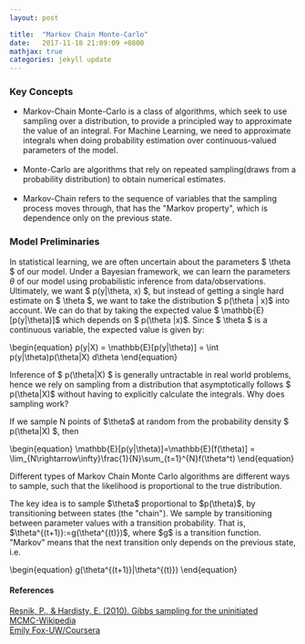 ```yaml
---
layout: post

title:  "Markov Chain Monte-Carlo"
date:   2017-11-18 21:09:09 +0800
mathjax: true
categories: jekyll update
---
```

### Key Concepts
* Markov-Chain Monte-Carlo is a class of algorithms, which seek to use sampling over a distribution, to provide a principled way to approximate the value of an integral. For Machine Learning, we need to approximate integrals when doing probability estimation over continuous-valued parameters of the model.
<br><br>
* Monte-Carlo are algorithms that rely on repeated sampling(draws from a probability distribution) to obtain numerical estimates.
<br><br>
* Markov-Chain refers to the sequence of variables that the sampling process moves through, that has the "Markov property", which is dependence only on the previous state.

### Model Preliminaries

In statistical learning, we are often uncertain about the parameters $ \theta $ of our model. Under a Bayesian framework, we can learn the parameters $\theta$ of our model using probabilistic inference from data/observations.  Ultimately, we want \$ p(y\|\theta, x) \$, but instead of getting a single hard estimate on $ \theta $, we want to take the distribution \$ p(\theta \| x)\$ into account. We can do that by taking the expected value \$ \mathbb{E}[p(y\|\theta)]\$ which depends on \$ p(\theta \|x)\$. Since \$ \theta \$ is a continuous variable, the expected value is given by:

\begin{equation}
p(y|X) = \mathbb{E}[p(y\|\theta)] = \int p(y\|\theta)p(\theta\|X) d\theta
\end{equation}

Inference of \$ p(\theta\|X) \$ is generally untractable in real world problems, hence we rely on sampling from a distribution that asymptotically follows \$ p(\theta\|X)\$ without having to explicitly calculate the integrals. Why does sampling work? 

If we sample N points of \$\theta\$ at random from the probability density \$ p(\theta\|X) \$, then 

\begin{equation}
\mathbb{E}[p(y\|\theta)]=\mathbb{E}[f(\theta)] = \lim_{N\rightarrow\infty}\frac{1}{N}\sum_{t=1}^{N}f(\theta^t)
\end{equation}

Different types of Markov Chain Monte Carlo algorithms are different ways to sample, such that the likelihood is proportional to the true distribution. 

The key idea is to sample \$\theta\$ proportional to \$p(\theta)\$, by transitioning between states (the "chain"). We sample by transitioning between parameter values with a transition probability. That is, \$\theta^{(t+1)}:=g(\theta^{(t)})\$, where \$g\$ is a transition function. "Markov" means that the next transition only depends on the previous state, i.e.

\begin{equation}
g(\theta^{(t+1)}\|\theta^{(t)})
\end{equation}
 
#### References
[Resnik, P., & Hardisty, E. (2010). Gibbs sampling for the uninitiated](https://www.cs.umd.edu/~hardisty/papers/gsfu.pdf)
<br>
[MCMC-Wikipedia](https://en.wikipedia.org/wiki/Markov_chain_Monte_Carlo)
<br>
[Emily Fox-UW/Coursera](://www.coursera.org/learn/ml-clustering-and-retrieval/lecture/T36G9/a-standard-gibbs-sampler-for-lda)
